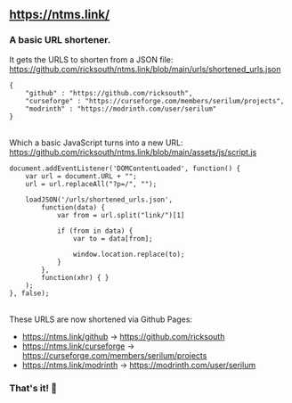 ## https://ntms.link/
### A basic URL shortener.

It gets the URLS to shorten from a JSON file:
https://github.com/ricksouth/ntms.link/blob/main/urls/shortened_urls.json

```
{
	"github" : "https://github.com/ricksouth",
	"curseforge" : "https://curseforge.com/members/serilum/projects",
	"modrinth" : "https://modrinth.com/user/serilum"
}
```
&nbsp;\
Which a basic JavaScript turns into a new URL:
https://github.com/ricksouth/ntms.link/blob/main/assets/js/script.js
```
document.addEventListener('DOMContentLoaded', function() {
	var url = document.URL + "";
	url = url.replaceAll("?p=/", "");

	loadJSON('/urls/shortened_urls.json',
		function(data) {
			var from = url.split("link/")[1]

			if (from in data) {
				var to = data[from];

				window.location.replace(to);
			}
		},
		function(xhr) { }
	);
}, false);
```
&nbsp;\
These URLS are now shortened via Github Pages:
 - https://ntms.link/github -> https://github.com/ricksouth
 - https://ntms.link/curseforge -> https://curseforge.com/members/serilum/projects
 - https://ntms.link/modrinth -> https://modrinth.com/user/serilum

### That's it! 🤷
